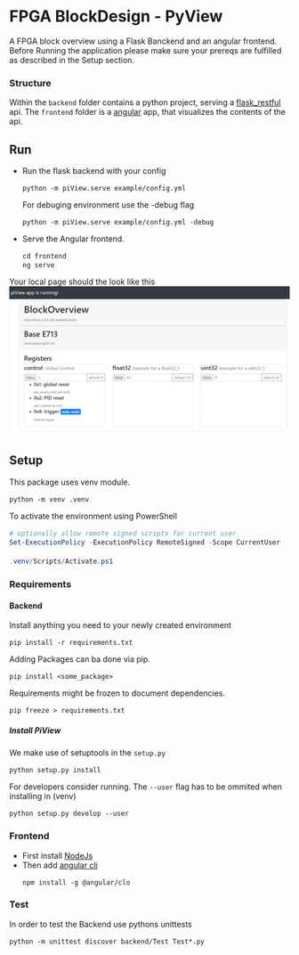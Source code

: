 # FPGA BlockDesign - PyView

A FPGA block overview using a Flask Banckend and an angular frontend.
Before Running the application please make sure your prereqs are fulfilled as described in the Setup section.

### Structure
Within the `backend` folder contains a python project, serving a [flask_restful](https://flask-restful.readthedocs.io/en/latest/) api.
The `frontend` folder is a [angular](https://angular.io) app, that visualizes the contents of the api.

## Run

- Run the flask backend with your config
  ```shell
  python -m piView.serve example/config.yml
  ```

  For debuging environment use the -debug flag
  ```shell
  python -m piView.serve example/config.yml -debug
  ```

- Serve the Angular frontend.
  ```shell
  cd frontend
  ng serve
  ```

Your local page should the look like this
![the frontend example](example/frontend.png)

## Setup

This package uses venv module.
```shell
python -m venv .venv
```

To activate the environment using PowerShell
```powershell
# optionally allow remote signed scripts for current user
Set-ExecutionPolicy -ExecutionPolicy RemoteSigned -Scope CurrentUser

.venv/Scripts/Activate.ps1
```

### Requirements

#### Backend
Install anything you need to your newly created environment
```shell
pip install -r requirements.txt
```

Adding Packages can ba done via pip.
```shell
pip install <some_package>
```

Requirements might be frozen to document dependencies.
```shell
pip freeze > requirements.txt
```

##### Install PiView
We make use of setuptools in the `setup.py`
```shell
python setup.py install
```

For developers consider running. The `--user` flag has to be ommited when installing in (venv)
```shell
python setup.py develop --user
```

### Frontend


- First install [NodeJs](https://nodejs.org/)
- Then add [angular cli](https://cli.angular.io/)
  ```shell
  npm install -g @angular/clo
  ```

### Test

In order to test the Backend use pythons unittests
```shell
python -m unittest discover backend/Test Test*.py
```
